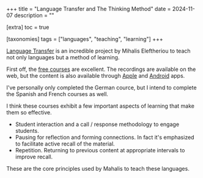 +++
title = "Language Transfer and The Thinking Method"
date = 2024-11-07
description = ""

[extra]
toc = true

[taxonomies]
tags = ["languages", "teaching", "learning"]
+++

[Language Transfer](https://www.languagetransfer.org) is an incredible project
by Mihalis Eleftheriou to teach not only languages but a method of learning.


First off, the [free courses](https://www.languagetransfer.org/courses) are
excellent. The recordings are available on the web, but the content is also
available through
[Apple](https://apps.apple.com/us/app/language-transfer/id1519599004) and
[Android](https://play.google.com/store/apps/details?id=org.languagetransfer)
apps.

I've personally only completed the German cource, but I intend to complete the
Spanish and French courses as well.

I think these courses exhibit a few important aspects of learning that make
them so effective.

- Student interaction and a call / response methodology to engage students.
- Pausing for reflection and forming connections. In fact it's emphasized to
facilitate active recall of the material.
- Repetition. Returning to previous content at appropriate intervals to improve
recall.

These are the core principles used by Mahalis to teach these languages.
